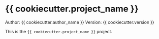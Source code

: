 # {{ cookiecutter.project_name }}

Author: {{ cookiecutter.author_name }}
Version: {{ cookiecutter.version }}

This is the `{{ cookiecutter.project_name }}` project.
